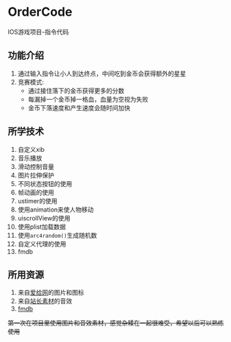 # OrderCode
IOS游戏项目-指令代码
## 功能介绍
1. 通过输入指令让小人到达终点，中间吃到金币会获得额外的星星
2. 竞赛模式:
    - 通过接住落下的金币获得更多的分数
    - 每漏掉一个金币掉一格血，血量为空视为失败
    - 金币下落速度和产生速度会随时间加快
## 所学技术
1. 自定义xib
2. 音乐播放
3. 滑动控制音量
4. 图片拉伸保护
5. 不同状态按钮的使用
6. 帧动画的使用
7. ustimer的使用
8. 使用animation来使人物移动
9. uiscrollView的使用
10. 使用plist加载数据
11. 使用`arc4random()`生成随机数
12. 自定义代理的使用
13. fmdb
## 所用资源
1. 来自[爱给网](http://www.aigei.com/)的图片和图标
2. 来自[站长素材](http://sc.chinaz.com/yinxiao/)的音效
3. [fmdb](https://github.com/ccgus/fmdb)

~~第一次在项目里使用图片和音效素材，感觉杂糅在一起很难受，希望以后可以熟练使用~~
